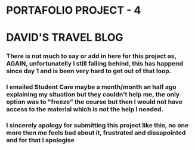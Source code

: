 # PORTAFOLIO PROJECT - 4

# DAVID'S TRAVEL BLOG

### There is not much to say or add in here for this project as, AGAIN, unfortunatelly I still falling behind, this has happend since day 1 and is been very hard to get out of that loop. 

### I emailed Student Care maybe a month/month an half ago explaining my situation but they couldn't help me, the only option was to "freeze" the course but then I would not have access to the material which is not the help I needed.

### I sincerely apology for submitting this project like this, no one more then me feels bad about it, frustrated and dissapointed and for that I apologise
